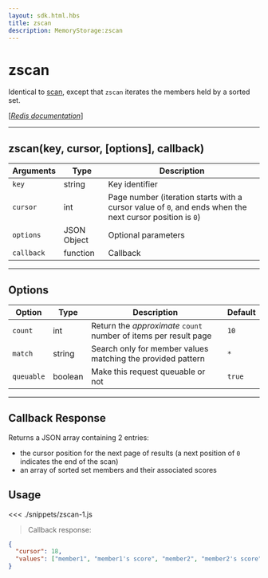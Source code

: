```yaml
---
layout: sdk.html.hbs
title: zscan
description: MemoryStorage:zscan
---
```


# zscan

Identical to [scan](/sdk/js/5/memory-storage/scan), except that `zscan` iterates the members held by a sorted set.

[[_Redis documentation_]](https://redis.io/commands/zscan)

---

## zscan(key, cursor, [options], callback)

| Arguments  | Type        | Description                                                                                              |
| ---------- | ----------- | -------------------------------------------------------------------------------------------------------- |
| `key`      | string      | Key identifier                                                                                           |
| `cursor`   | int         | Page number (iteration starts with a cursor value of `0`, and ends when the next cursor position is `0`) |
| `options`  | JSON Object | Optional parameters                                                                                      |
| `callback` | function    | Callback                                                                                                 |

---

## Options

| Option     | Type    | Description                                                      | Default |
| ---------- | ------- | ---------------------------------------------------------------- | ------- |
| `count`    | int     | Return the _approximate_ `count` number of items per result page | `10`    |
| `match`    | string  | Search only for member values matching the provided pattern      | `*`     |
| `queuable` | boolean | Make this request queuable or not                                | `true`  |

---

## Callback Response

Returns a JSON array containing 2 entries:

- the cursor position for the next page of results (a next position of `0` indicates the end of the scan)
- an array of sorted set members and their associated scores

## Usage

<<< ./snippets/zscan-1.js

> Callback response:

```json
{
  "cursor": 18,
  "values": ["member1", "member1's score", "member2", "member2's score", "..."]
}
```
